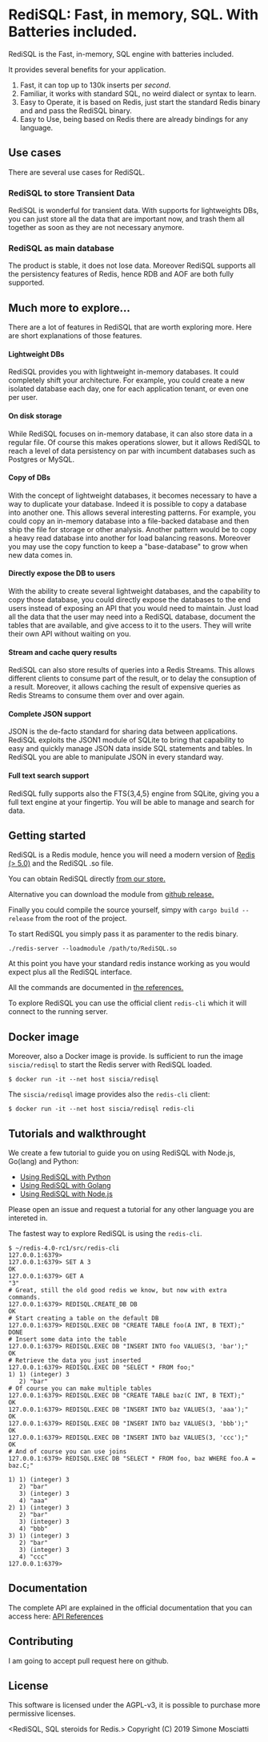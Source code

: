 # RediSQL: Fast, in memory, SQL. With Batteries included.

RediSQL is the Fast, in-memory, SQL engine with batteries included.

It provides several benefits for your application.

1. Fast, it can top up to 130k inserts per *second*.
2. Familiar, it works with standard SQL, no weird dialect or syntax to learn.
3. Easy to Operate, it is based on Redis, just start the standard Redis binary and and pass the RediSQL binary.
4. Easy to Use, being based on Redis there are already bindings for any language.

## Use cases

There are several use cases for RediSQL.

### RediSQL to store Transient Data

RediSQL is wonderful for transient data.
With supports for lightweights DBs, you can just store all the data that are important now, and trash them all together as soon as they are not necessary anymore.

### RediSQL as main database

The product is stable, it does not lose data.
Moreover RediSQL supports all the persistency features of Redis, hence RDB and AOF are both fully supported.

## Much more to explore...

There are a lot of features in RediSQL that are worth exploring more. Here are short explanations of those features.

#### Lightweight DBs

RediSQL provides you with lightweight in-memory databases.
It could completely shift your architecture. For example, you could create a new isolated database each day, one for each application tenant, or even one per user.

#### On disk storage

While RediSQL focuses on in-memory database, it can also store data in a regular file. Of course this makes operations slower, but it allows RediSQL to reach a level of data persistency on par with incumbent databases such as Postgres or MySQL.

#### Copy of DBs

With the concept of lightweight databases, it becomes necessary to have a way to duplicate your database. 
Indeed it is possible to copy a database into another one. 
This allows several interesting patterns. 
For example, you could copy an in-memory database into a file-backed database and then ship the file for storage or other analysis. 
Another pattern would be to copy a heavy read database into another for load balancing reasons.
Moreover you may use the copy function to keep a "base-database" to grow when new data comes in.

#### Directly expose the DB to users

With the ability to create several lightweight databases, and the capability to copy those database, you could directly expose the databases to the end users instead of exposing an API that you would need to maintain.
Just load all the data that the user may need into a RediSQL database, document the tables that are available, and give access to it to the users. 
They will write their own API without waiting on you.

#### Stream and cache query results

RediSQL can also store results of queries into a Redis Streams.
This allows different clients to consume part of the result, or to delay the consuption of a result. 
Moreover, it allows caching the result of expensive queries as Redis Streams to consume them over and over again.

#### Complete JSON support

JSON is the de-facto standard for sharing data between applications. RediSQL exploits the JSON1 module of SQLite to bring that capability to easy and quickly manage JSON data inside SQL statements and tables.
In RediSQL you are able to manipulate JSON in every standard way.

#### Full text search support

RediSQL fully supports also the FTS{3,4,5} engine from SQLite, giving you a full text engine at your fingertip.
You will be able to manage and search for data.

## Getting started

RediSQL is a Redis module, hence you will need a modern version of [Redis (> 5.0)][redis-download] and the RediSQL .so file.

You can obtain RediSQL directly [from our store.](https://payhip.com/RediSQL)

Alternative you can download the module from [github release.](https://github.com/RedBeardLab/rediSQL/releases)

Finally you could compile the source yourself, simpy with `cargo build --release` from the root of the project.

To start RediSQL you simply pass it as paramenter to the redis binary.

```
./redis-server --loadmodule /path/to/RediSQL.so 
```

At this point you have your standard redis instance working as you would expect plus all the RediSQL interface.

All the commands are documented in [the references.][api]

To explore RediSQL you can use the official client `redis-cli` which it will connect to the running server.

## Docker image

Moreover, also a Docker image is provide. Is sufficient to run the image `siscia/redisql` to start the Redis server with RediSQL loaded.

```
$ docker run -it --net host siscia/redisql
```

The `siscia/redisql` image provides also the `redis-cli` client:

```
$ docker run -it --net host siscia/redisql redis-cli
```

## Tutorials and walkthrought

We create a few tutorial to guide you on using RediSQL with Node.js, Go(lang) and Python:

- [Using RediSQL with Python](http://redisql.redbeardlab.com/rediSQL/blog/python/using-redisql-with-python/)
- [Using RediSQL with Golang](http://redisql.redbeardlab.com/rediSQL/blog/golang/using-redisql-with-golang/)
- [Using RediSQL with Node.js](http://redisql.redbeardlab.com/rediSQL/blog/node/using-redisql-with-node/)

Please open an issue and request a tutorial for any other language you are intereted in.

The fastest way to explore RediSQL is using the `redis-cli`.

```
$ ~/redis-4.0-rc1/src/redis-cli 
127.0.0.1:6379> 
127.0.0.1:6379> SET A 3
OK
127.0.0.1:6379> GET A
"3"
# Great, still the old good redis we know, but now with extra commands.
127.0.0.1:6379> REDISQL.CREATE_DB DB
OK
# Start creating a table on the default DB
127.0.0.1:6379> REDISQL.EXEC DB "CREATE TABLE foo(A INT, B TEXT);"
DONE
# Insert some data into the table
127.0.0.1:6379> REDISQL.EXEC DB "INSERT INTO foo VALUES(3, 'bar');"
OK
# Retrieve the data you just inserted
127.0.0.1:6379> REDISQL.EXEC DB "SELECT * FROM foo;"
1) 1) (integer) 3
   2) "bar"
# Of course you can make multiple tables
127.0.0.1:6379> REDISQL.EXEC DB "CREATE TABLE baz(C INT, B TEXT);"
OK
127.0.0.1:6379> REDISQL.EXEC DB "INSERT INTO baz VALUES(3, 'aaa');"
OK
127.0.0.1:6379> REDISQL.EXEC DB "INSERT INTO baz VALUES(3, 'bbb');"
OK
127.0.0.1:6379> REDISQL.EXEC DB "INSERT INTO baz VALUES(3, 'ccc');"
OK
# And of course you can use joins
127.0.0.1:6379> REDISQL.EXEC DB "SELECT * FROM foo, baz WHERE foo.A = baz.C;"

1) 1) (integer) 3
   2) "bar"
   3) (integer) 3
   4) "aaa"
2) 1) (integer) 3
   2) "bar"
   3) (integer) 3
   4) "bbb"
3) 1) (integer) 3
   2) "bar"
   3) (integer) 3
   4) "ccc"
127.0.0.1:6379> 
```
## Documentation

The complete API are explained in the official documentation that you can access here: [API References][api]

## Contributing

I am going to accept pull request here on github.

## License

This software is licensed under the AGPL-v3, it is possible to purchase more permissive licenses.

<RediSQL, SQL steroids for Redis.>
Copyright (C) 2019  Simone Mosciatti

[api]: http://redisql.redbeardlab.com/rediSQL/references/
[redis-download]: https://redis.io/download
